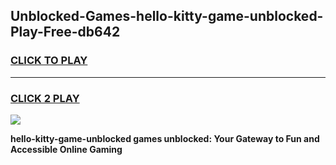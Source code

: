 
## Unblocked-Games-hello-kitty-game-unblocked-Play-Free-db642
<h3>
<a href="https://premium76.site?title=hello-kitty-game-unblocked&ref=22A">CLICK TO PLAY</a></h3>
<hr>

<h3>
<a href="https://premium76.site?title=hello-kitty-game-unblocked&ref=22A">CLICK 2 PLAY</a>
  
</h3>

<a href="https://premium76.site?title=hello-kitty-game-unblocked&ref=22A"><img src="https://clearcache.store/games.png"></a>


**hello-kitty-game-unblocked games unblocked: Your Gateway to Fun and Accessible Online Gaming**
